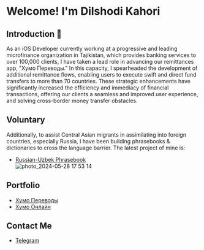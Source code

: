 # Welcome! I'm Dilshodi Kahori
## Introduction 🙂
As an iOS Developer currently working at a progressive and leading microfinance organization in Tajikistan, which provides banking services to over 100,000 clients, I have taken a lead role in advancing our remittances app, "Хумо Переводы." In this capacity, I spearheaded the development of additional remittance flows, enabling users to execute swift and direct fund transfers to more than 70 countries. These strategic enhancements have significantly increased the efficiency and immediacy of financial transactions, offering our clients a seamless and improved user experience, and solving cross-border money transfer obstacles.  

## Voluntary 
Additionally, to assist Central Asian migrants in assimilating into foreign countries, especially Russia, I have been building phrasebooks & dictionaries to cross the language barrier. The latest project of mine is: 
* [Russian-Uzbek Phrasebook](https://apps.apple.com/tj/app/ru-uz/id6474094730) <br />
![photo_2024-05-28 17 53 14](https://github.com/dkahhori/dkahhori/assets/101136418/82740c89-e86f-4b6f-a139-97c498aeea43)

## Portfolio
* [Хумо Переводы](https://apps.apple.com/us/app/%D0%BF%D0%B5%D1%80%D0%B5%D0%B2%D0%BE%D0%B4%D1%8B-%D0%B2-%D1%82%D0%B0%D0%B4%D0%B6%D0%B8%D0%BA%D0%B8%D1%81%D1%82%D0%B0%D0%BD/id1497473277) <br />
* [Хумо Онлайн](https://apps.apple.com/us/app/humo-online/id1242252363) <br />

## Contact Me 
* [Telegram](https://t.me/dkahhori)

